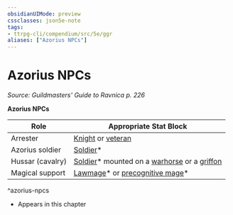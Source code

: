 ```yaml
---
obsidianUIMode: preview
cssclasses: json5e-note
tags:
- ttrpg-cli/compendium/src/5e/ggr
aliases: ["Azorius NPCs"]
---
```

# Azorius NPCs
*Source: Guildmasters' Guide to Ravnica p. 226* 

**Azorius NPCs**

| Role | Appropriate Stat Block |
|------|------------------------|
| Arrester | [Knight](3-Mechanics/CLI/bestiary/humanoid/knight.md) or [veteran](3-Mechanics/CLI/bestiary/humanoid/veteran.md) |
| Azorius soldier | [Soldier](3-Mechanics/CLI/bestiary/humanoid/soldier-ggr.md)* |
| Hussar (cavalry) | [Soldier](3-Mechanics/CLI/bestiary/humanoid/soldier-ggr.md)* mounted on a [warhorse](3-Mechanics/CLI/bestiary/beast/warhorse.md) or a [griffon](3-Mechanics/CLI/bestiary/monstrosity/griffon.md) |
| Magical support | [Lawmage](3-Mechanics/CLI/bestiary/humanoid/lawmage-ggr.md)* or [precognitive mage](3-Mechanics/CLI/bestiary/humanoid/precognitive-mage-ggr.md)* |
^azorius-npcs

* Appears in this chapter